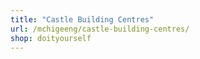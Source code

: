 ```yaml
---
title: "Castle Building Centres"
url: /mchigeeng/castle-building-centres/
shop: doityourself
---
```

